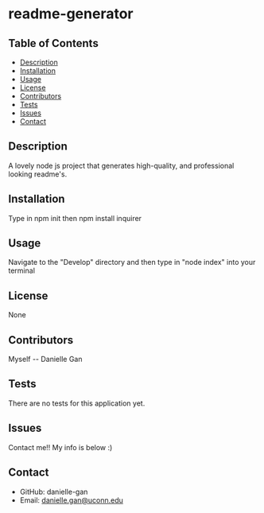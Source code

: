 # readme-generator    
## Table of Contents
* [Description](#Description)
* [Installation](#Installation)
* [Usage](#Usage)
* [License](#License)
* [Contributors](#Contributors)
* [Tests](#Tests)
* [Issues](#Issues)
* [Contact](#Contact)
## Description
A lovely node js project that generates high-quality, and professional looking readme's.
## Installation
Type in npm init then npm install inquirer
## Usage
Navigate to the "Develop" directory and then type in "node index" into your terminal
## License
None
## Contributors
Myself -- Danielle Gan
## Tests
There are no tests for this application yet.
## Issues
Contact me!! My info is below :)
## Contact
* GitHub: danielle-gan
* Email: danielle.gan@uconn.edu
